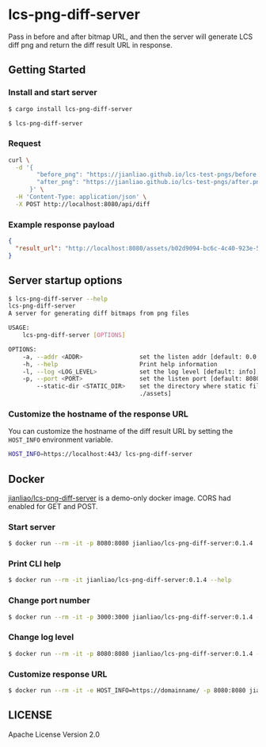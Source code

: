 # lcs-png-diff-server
Pass in before and after bitmap URL, and then the server will generate LCS diff png and return the diff result URL in response.

## Getting Started

### Install and start server

``` bash
$ cargo install lcs-png-diff-server

$ lcs-png-diff-server
```

### Request

``` bash
curl \
  -d '{
        "before_png": "https://jianliao.github.io/lcs-test-pngs/before.png",
        "after_png": "https://jianliao.github.io/lcs-test-pngs/after.png"
      }' \
  -H 'Content-Type: application/json' \
  -X POST http://localhost:8080/api/diff
```

### Example response payload

``` json
{
  "result_url": "http://localhost:8080/assets/b02d9094-bc6c-4c40-923e-50c66bcf1951.png"
}
```

## Server startup options

``` bash
$ lcs-png-diff-server --help
lcs-png-diff-server 
A server for generating diff bitmaps from png files

USAGE:
    lcs-png-diff-server [OPTIONS]

OPTIONS:
    -a, --addr <ADDR>                set the listen addr [default: 0.0.0.0]
    -h, --help                       Print help information
    -l, --log <LOG_LEVEL>            set the log level [default: info]
    -p, --port <PORT>                set the listen port [default: 8080]
        --static-dir <STATIC_DIR>    set the directory where static files are to be found [default:
                                     ./assets]
```

### Customize the hostname of the response URL

You can customize the hostname of the diff result URL by setting the `HOST_INFO` environment variable.

``` bash
HOST_INFO=https://localhost:443/ lcs-png-diff-server 
```

## Docker

[jianliao/lcs-png-diff-server](https://hub.docker.com/repository/docker/jianliao/lcs-png-diff-server) is a demo-only docker image. CORS had enabled for GET and POST.

### Start server

``` bash
$ docker run --rm -it -p 8080:8080 jianliao/lcs-png-diff-server:0.1.4
```

### Print CLI help

``` bash
$ docker run --rm -it jianliao/lcs-png-diff-server:0.1.4 --help
```

### Change port number

``` bash
$ docker run --rm -it -p 3000:3000 jianliao/lcs-png-diff-server:0.1.4 -p 3000
```

### Change log level

``` bash
$ docker run --rm -it -p 8080:8080 jianliao/lcs-png-diff-server:0.1.4 -l debug
```

### Customize response URL

``` bash
$ docker run --rm -it -e HOST_INFO=https://domainname/ -p 8080:8080 jianliao/lcs-png-diff-server:0.1.4
```

## LICENSE

Apache License Version 2.0
